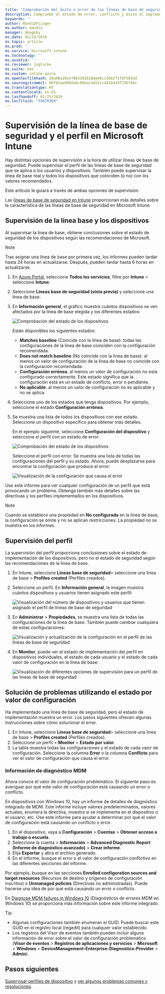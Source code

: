 ```yaml
---
title: 'Comprobación del éxito o error de las líneas de base de seguridad en Microsoft Intune: Azure | Microsoft Docs'
description: Compruebe el estado de error, conflicto y éxito al implementar líneas de base de seguridad en usuarios y dispositivos en MDM de Microsoft Intune. Vea cómo solucionar problemas mediante registros de cliente y las características de informes en Intune.
keywords: ''
author: MandiOhlinger
ms.author: mandia
manager: dougeby
ms.date: 01/24/2019
ms.topic: article
ms.prod: ''
ms.service: microsoft-intune
ms.technology: ''
ms.assetid: ''
ms.reviewer: joglocke
ms.suite: ems
ms.custom: intune-azure
ms.openlocfilehash: 28a98a20e5f0b5181628da46ccd662f1f8f503dd
ms.sourcegitcommit: 06f62ae989da6c60bac4a52ccd41b429f7367d8c
ms.translationtype: HT
ms.contentlocale: es-ES
ms.lasthandoff: 01/25/2019
ms.locfileid: "55070309"
---
```

# <a name="monitor-the-security-baseline-and-profile-in-microsoft-intune"></a>Supervisión de la línea de base de seguridad y el perfil en Microsoft Intune

Hay distintas opciones de supervisión a la hora de utilizar líneas de base de seguridad. Puede supervisar el perfil de las líneas de base de seguridad que se aplica a los usuarios y dispositivos. También puede supervisar la línea de base real y todos los dispositivos que coinciden (o no) con los valores recomendados.

Este artículo le guiará a través de ambas opciones de supervisión.

Las [líneas de base de seguridad en Intune](security-baselines.md) proporcionan más detalles sobre la característica de las líneas de base de seguridad en Microsoft Intune.

## <a name="monitor-the-baseline-and-your-devices"></a>Supervisión de la línea base y los dispositivos

Al supervisar la línea de base, obtiene conclusiones sobre el estado de seguridad de los dispositivos según las recomendaciones de Microsoft.

> [!NOTE]
> Tras asignar una línea de base por primera vez, los informes pueden tardar hasta 24 horas en actualizarse. Después, pueden tardar hasta 6 horas en actualizarse.

1. En [Azure Portal](https://portal.azure.com/), seleccione **Todos los servicios**, filtre por **Intune** > seleccione **Intune**.
2. Seleccione **Líneas base de seguridad (vista previa)** y seleccione una línea de base.
3. En **Información general**, el gráfico muestra cuántos dispositivos se ven afectados por la línea de base elegida y los diferentes estados:

    ![Comprobación del estado de los dispositivos](./media/security-baselines-monitor/overview.png)

    Están disponibles los siguientes estados:

    - **Matches baseline** (Coincide con la línea de base): todas las configuraciones de la línea de base coinciden con la configuración recomendada.
    - **Does not match baseline** (No coincide con la línea de base): al menos un valor de configuración de la línea de base no coincide con la configuración recomendada.
    - **Configuración errónea**: al menos un valor de configuración no está configurado correctamente. Este estado significa que la configuración está en un estado de conflicto, error o pendiente.
    - **No aplicable**: al menos un valor de configuración no es aplicable y no se aplica.

4. Seleccione uno de los estados que tenga dispositivos. Por ejemplo, seleccione el estado **Configuración errónea**.

5. Se muestra una lista de todos los dispositivos con ese estado. Seleccione un dispositivo específico para obtener más detalles. 

    En el ejemplo siguiente, seleccione **Configuración del dispositivo**  y seleccione el perfil con un estado de error:

    ![Comprobación del estado de los dispositivos](./media/security-baselines-monitor/device-configuration-profile-list.png)

    Seleccione el perfil con error. Se muestra una lista de todas las configuraciones del perfil y su estado. Ahora, puede desplazarse para encontrar la configuración que produce el error:

    ![Visualización de la configuración que causa el error](./media/security-baselines-monitor/profile-with-error-status.png)

Use este informe para ver cualquier configuración de un perfil que está provocando un problema. Obtenga también más detalles sobre las directivas y los perfiles implementados en los dispositivos.

> [!NOTE]
> Cuando se establece una propiedad en **No configurada** en la línea de base, la configuración se omite y no se aplican restricciones. La propiedad no se muestra en los informes.

## <a name="monitor-the-profile"></a>Supervisión del perfil

La supervisión del perfil proporciona conclusiones sobre el estado de implementación de los dispositivos, pero no el estado de seguridad según las recomendaciones de la línea de base.

1. En Intune, seleccione **Líneas base de seguridad**> seleccione una línea de base > **Profiles created** (Perfiles creados).

2. Seleccione un perfil. En **Información general**, la imagen muestra cuántos dispositivos y usuarios tienen asignado este perfil:

    ![Visualización del número de dispositivos y usuarios que tienen asignado el perfil de líneas de base de seguridad](./media/security-baselines-monitor/existing-profile-overview.png)

3. En **Administrar** > **Propiedades**, se muestra una lista de todas las configuraciones de la línea de base. También puede cambiar cualquiera de estas configuraciones:

    ![Visualización y actualización de la configuración en el perfil de las líneas de base de seguridad](./media/security-baselines-monitor/manage-settings.png)

4. En **Monitor**, puede ver el estado de implementación del perfil en dispositivos individuales, el estado de cada usuario y el estado de cada valor de configuración en la línea de base:

    ![Visualización de diferentes opciones de supervisión para un perfil de las líneas de base de seguridad](./media/security-baselines-monitor/monitor-status-options.png)

## <a name="troubleshoot-using-per-setting-status"></a>Solución de problemas utilizando el estado por valor de configuración

Ha implementado una línea de base de seguridad, pero el estado de implementación muestra un error. Los pasos siguientes ofrecen algunas instrucciones sobre cómo solucionar el error.

1. En Intune, seleccione **Líneas base de seguridad**> seleccione una línea de base > **Profiles created** (Perfiles creados).
2. Seleccione un perfil > **Monitor** > **Estado por valor**.
3. La tabla muestra todas las configuraciones y el estado de cada valor de configuración. Seleccione la columna **Error** o la columna **Conflicto** para ver el valor de configuración que causa el error.

### <a name="mdm-diagnostic-information"></a>Información de diagnóstico MDM

Ahora conoce el valor de configuración problemático. El siguiente paso es averiguar por qué este valor de configuración está causando un error o conflicto. 

En dispositivos con Windows 10, hay un informe de detalles de diagnóstico integrado de MDM. Este informe incluye valores predeterminados, valores actuales, enumera la directiva, muestra si se implementa en el dispositivo o el usuario, etc. Use este informe para ayudar a determinar por qué el valor de configuración está causando un conflicto o error.

1. En el dispositivo, vaya a **Configuración** > **Cuentas** > **Obtener acceso a trabajo o escuela**.
2. Seleccione la cuenta > **Información** > **Advanced Diagnostic Report (Informe de diagnóstico avanzado)** > **Crear informe**.
3. Elija **Exportar** y abra el archivo generado.
4. En el informe, busque el error o el valor de configuración conflictivo en las diferentes secciones del informe.

  Por ejemplo, busque en las secciones **Enrolled configuration sources and target resources** (Recursos de destino y orígenes de configuración inscritos) o **Unmanaged policies** (Directivas no administradas). Puede hacerse una idea de por qué está causando un error o conflicto.

En [Diagnose MDM failures in Windows 10](https://docs.microsoft.com/windows/client-management/mdm/diagnose-mdm-failures-in-windows-10) (Diagnósticos de errores MDM en Windows 10) se proporciona más información sobre este informe integrado.

> [!TIP]
> - Algunas configuraciones también enumeran el GUID. Puede buscar este GUID en el registro local (regedit) para cualquier valor establecido.
> - Los registros del Visor de eventos también pueden incluir alguna información de error sobre el valor de configuración problemático (**Visor de eventos** > **Registros de aplicaciones y servicios** > **Microsoft** > **Windows** > **DeviceManagement-Enterprise-Diagnostics-Provider** > **Admin**).

## <a name="next-steps"></a>Pasos siguientes

[Supervisar perfiles de dispositivo](device-profile-monitor.md) y [ver algunos problemas comunes y resoluciones](device-profile-troubleshoot.md).
